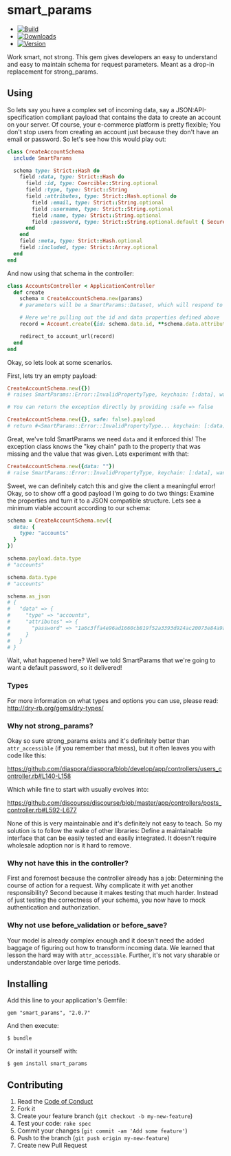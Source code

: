 # smart_params

  - [![Build](http://img.shields.io/travis-ci/krainboltgreene/smart_params.svg?style=flat-square)](https://travis-ci.org/krainboltgreene/smart_params)
  - [![Downloads](http://img.shields.io/gem/dtv/smart_params.svg?style=flat-square)](https://rubygems.org/gems/smart_params)
  - [![Version](http://img.shields.io/gem/v/smart_params.svg?style=flat-square)](https://rubygems.org/gems/smart_params)


Work smart, not strong. This gem gives developers an easy to understand and easy to maintain schema for request parameters. Meant as a drop-in replacement for strong_params.


## Using

So lets say you have a complex set of incoming data, say a JSON:API-specification compliant payload that contains the data to create an account on your server. Of course, your e-commerce platform is pretty flexible; You don't stop users from creating an account just because they don't have an email or password. So let's see how this would play out:

``` ruby
class CreateAccountSchema
  include SmartParams

  schema type: Strict::Hash do
    field :data, type: Strict::Hash do
      field :id, type: Coercible::String.optional
      field :type, type: Strict::String
      field :attributes, type: Strict::Hash.optional do
        field :email, type: Strict::String.optional
        field :username, type: Strict::String.optional
        field :name, type: Strict::String.optional
        field :password, type: Strict::String.optional.default { SecureRandom.hex(32) }
      end
    end
    field :meta, type: Strict::Hash.optional
    field :included, type: Strict::Array.optional
  end
end
```

And now using that schema in the controller:

``` ruby
class AccountsController < ApplicationController
  def create
    schema = CreateAccountSchema.new(params)
    # parameters will be a SmartParams::Dataset, which will respond to the various fields you defined

    # Here we're pulling out the id and data properties defined above
    record = Account.create({id: schema.data.id, **schema.data.attributes})

    redirect_to account_url(record)
  end
end
```

Okay, so lets look at some scenarios.

First, lets try an empty payload:

``` ruby
CreateAccountSchema.new({})
# raises SmartParams::Error::InvalidPropertyType, keychain: [:data], wanted: Hash, raw: nil

# You can return the exception directly by providing :safe => false

CreateAccountSchema.new({}, safe: false).payload
# return #<SmartParams::Error::InvalidPropertyType... keychain: [:data], wanted: Hash, raw: nil>
```

Great, we've told SmartParams we need `data` and it enforced this! The exception class knows the "key chain" path to the property that was missing and the value that was given. Lets experiment with that:

``` ruby
CreateAccountSchema.new({data: ""})
# raise SmartParams::Error::InvalidPropertyType, keychain: [:data], wanted: Hash, raw: ""
```

Sweet, we can definitely catch this and give the client a meaningful error! Okay, so to show off a good payload I'm going to do two things: Examine the properties and turn it to a JSON compatible structure. Lets see a minimum viable account according to our schema:


``` ruby
schema = CreateAccountSchema.new({
  data: {
    type: "accounts"
  }
})

schema.payload.data.type
# "accounts"

schema.data.type
# "accounts"

schema.as_json
# {
#   "data" => {
#     "type" => "accounts",
#     "attributes" => {
#       "password" => "1a6c3ffa4e96ad1660cb819f52a3393d924ac20073e84a9a6943a721d49bab38"
#     }
#   }
# }
```

Wait, what happened here? Well we told SmartParams that we're going to want a default password, so it delivered!


### Types

For more information on what types and options you can use, please read: http://dry-rb.org/gems/dry-types/


### Why not strong_params?

Okay so sure strong_params exists and it's definitely better than `attr_accessible` (if you remember that mess), but it often leaves you with code like this:

https://github.com/diaspora/diaspora/blob/develop/app/controllers/users_controller.rb#L140-L158

Which while fine to start with usually evolves into:

https://github.com/discourse/discourse/blob/master/app/controllers/posts_controller.rb#L592-L677

None of this is very maintainable and it's definitely not easy to teach. So my solution is to follow the wake of other libraries: Define a maintainable interface that can be easily tested and easily integrated. It doesn't require wholesale adoption nor is it hard to remove.


### Why not have this in the controller?

First and foremost because the controller already has a job: Determining the course of action for a request. Why complicate it with yet another responsibility? Second because it makes testing that much harder. Instead of just testing the correctness of your schema, you now have to mock authentication and authorization.


### Why not use before_validation or before_save?

Your model is already complex enough and it doesn't need the added baggage of figuring out how to transform incoming data. We learned that lesson the hard way with `attr_accessible`. Further, it's not vary sharable or understandable over large time periods.


## Installing

Add this line to your application's Gemfile:

    gem "smart_params", "2.0.7"

And then execute:

    $ bundle

Or install it yourself with:

    $ gem install smart_params


## Contributing

  1. Read the [Code of Conduct](/CONDUCT.md)
  2. Fork it
  3. Create your feature branch (`git checkout -b my-new-feature`)
  4. Test your code: `rake spec`
  5. Commit your changes (`git commit -am 'Add some feature'`)
  6. Push to the branch (`git push origin my-new-feature`)
  7. Create new Pull Request
